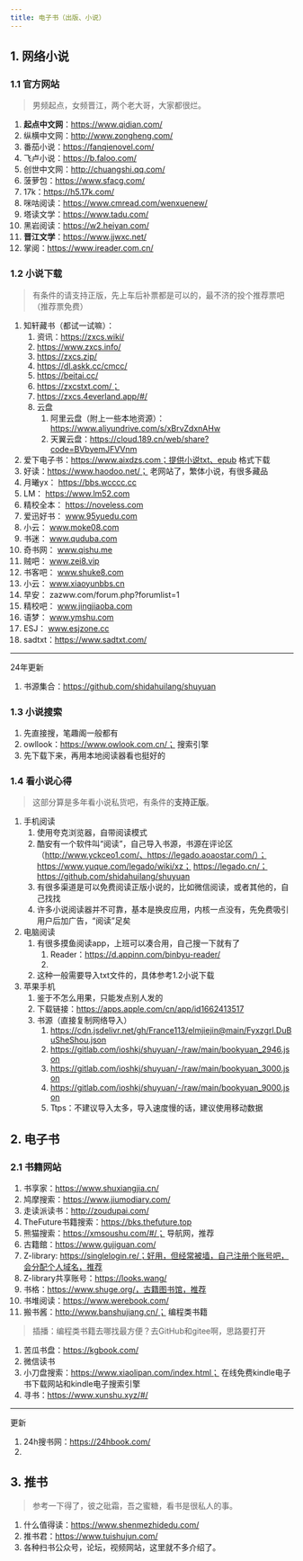```yaml
---
title: 电子书（出版、小说）
---
```


## 1. 网络小说
### 1.1 官方网站
> 男频起点，女频晋江，两个老大哥，大家都很烂。
1. **起点中文网**：https://www.qidian.com/ 
2. 纵横中文网：http://www.zongheng.com/ 
3. 番茄小说：https://fanqienovel.com/
4. 飞卢小说：https://b.faloo.com/
5. 创世中文网：http://chuangshi.qq.com/ 
6. 菠萝包：https://www.sfacg.com/
7. 17k：https://h5.17k.com/
8. 咪咕阅读：https://www.cmread.com/wenxuenew/
9. 塔读文学：https://www.tadu.com/
10. 黑岩阅读：https://w2.heiyan.com/
11. **晋江文学**：https://www.jjwxc.net/
12. 掌阅：https://www.ireader.com.cn/

### 1.2 小说下载
> 有条件的请支持正版，先上车后补票都是可以的，最不济的投个推荐票吧（推荐票免费）

1. 知轩藏书（都试一试嘛）：
   1. 资讯：https://zxcs.wiki/
   2. https://www.zxcs.info/
   3. https://zxcs.zip/
   4. https://dl.askk.cc/cmcc/
   5. https://beitai.cc/
   6. https://zxcstxt.com/； 
   7. https://zxcs.4everland.app/#/
   8. 云盘
      1. 阿里云盘（附上一些本地资源）：https://www.aliyundrive.com/s/xBrvZdxnAHw
      2. 天翼云盘：https://cloud.189.cn/web/share?code=BVbyemJFVVnm
2. 爱下电子书：https://www.aixdzs.com；提供小说txt、epub 格式下载
3. 好读：https://www.haodoo.net/； 老网站了，繁体小说，有很多藏品
4. 月曦yx： https://bbs.wcccc.cc
5. LM： https://www.lm52.com
6. 精校全本： https://noveless.com
7. 爱迅好书： www.95yuedu.com
8. 小云： www.moke08.com
9. 书迷： www.quduba.com
10. 奇书网： www.qishu.me
11. 贼吧： www.zei8.vip
12. 书客吧： www.shuke8.com
13. 小云： www.xiaoyunbbs.cn
14. 早安： zazww.com/forum.php?forumlist=1
15. 精校吧： www.jingjiaoba.com
16. 语梦： www.ymshu.com
17. ESJ： www.esjzone.cc
18. sadtxt：https://www.sadtxt.com/

---
24年更新
1. 书源集合：https://github.com/shidahuilang/shuyuan


### 1.3 小说搜索
1. 先直接搜，笔趣阁一般都有
2. owllook：https://www.owlook.com.cn/； 搜索引擎
3. 先下载下来，再用本地阅读器看也挺好的


### 1.4 看小说心得
> 这部分算是多年看小说私货吧，有条件的**支持正版**。
1. 手机阅读
   1. 使用夸克浏览器，自带阅读模式
   2. 酷安有一个软件叫“阅读”，自己导入书源，书源在评论区（http://www.yckceo1.com/、https://legado.aoaostar.com/）； https://www.yuque.com/legado/wiki/xz； https://legado.cn/；https://github.com/shidahuilang/shuyuan
   3. 有很多渠道是可以免费阅读正版小说的，比如微信阅读，或者其他的，自己找找
   4. 许多小说阅读器并不可靠，基本是换皮应用，内核一点没有，先免费吸引用户后加广告，“阅读”足矣
2. 电脑阅读
   1. 有很多摸鱼阅读app，上班可以凑合用，自己搜一下就有了
      1. Reader：https://d.appinn.com/binbyu-reader/
      2. 
   2. 这种一般需要导入txt文件的，具体参考1.2小说下载
3. 苹果手机
   1. 鉴于不怎么用果，只能发点别人发的
   2. 下载链接：https://apps.apple.com/cn/app/id1662413517
   3. 书源（直接复制网络导入）
      1. https://cdn.jsdelivr.net/gh/France113/elmjiejin@main/Fyxzgrl.DuBuSheShou.json
      2. https://gitlab.com/ioshkj/shuyuan/-/raw/main/bookyuan_2946.json
      3. https://gitlab.com/ioshkj/shuyuan/-/raw/main/bookyuan_3000.json
      4. https://gitlab.com/ioshkj/shuyuan/-/raw/main/bookyuan_9000.json
      5. Ttps：不建议导入太多，导入速度慢的话，建议使用移动数据


## 2. 电子书

### 2.1 书籍网站
1. 书享家：https://www.shuxiangjia.cn/
2. 鸠摩搜索：https://www.jiumodiary.com/
3. 走读派读书：http://zoudupai.com/
4. TheFuture书籍搜索：https://bks.thefuture.top
5. 熊猫搜索：https://xmsoushu.com/#/； 导航网，推荐
6. 古籍館：https://www.gujiguan.com/ 
7. Z-library: https://singlelogin.re/；好用，但经常被墙，自己注册个账号吧，会分配个人域名，推荐
8. Z-library共享账号：https://looks.wang/
9. 书格：https://www.shuge.org/，古籍图书馆，推荐
10. 书堆阅读：https://www.werebook.com/
11. 搬书酱：http://www.banshujiang.cn/； 编程类书籍
> 插播：编程类书籍去哪找最方便？去GitHub和gitee啊，思路要打开
1. 苦瓜书盘：https://kgbook.com/
2.  微信读书
3.  小刀盘搜索：https://www.xiaolipan.com/index.html； 在线免费kindle电子书下载网站和kindle电子搜索引擎
4.  寻书：https://www.xunshu.xyz/#/

---
更新
1. 24h搜书网：https://24hbook.com/
2. 

## 3. 推书
> 参考一下得了，彼之砒霜，吾之蜜糖，看书是很私人的事。
1. 什么值得读：https://www.shenmezhidedu.com/
2. 推书君：https://www.tuishujun.com/
3. 各种扫书公众号，论坛，视频网站，这里就不多介绍了。
